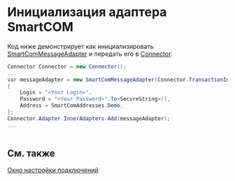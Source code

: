 # Инициализация адаптера SmartCOM

Код ниже демонстрирует как инициализировать [SmartComMessageAdapter](xref:StockSharp.SmartCom.SmartComMessageAdapter) и передать его в [Connector](xref:StockSharp.Algo.Connector).

```cs
Connector Connector = new Connector();				
...				
var messageAdapter = new SmartComMessageAdapter(Connector.TransactionIdGenerator)
{
    Login = "<Your Login>",
    Password = "<Your Password>".To<SecureString>(),
    Address = SmartComAddresses.Demo,
};
Connector.Adapter.InnerAdapters.Add(messageAdapter);
...	
							
```

## См. также

[Окно настройки подключений](../../../graphical_user_interface/connection_settings_window.md)
